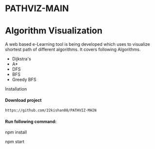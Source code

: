 # PATHVIZ-MAIN
<html>
<head>
</head>
<body>
    <h1>Algorithm Visualization</h1>
    <div>
    A web based e-Learning tool is being developed which uses to visualize shortest path of different algorithms. It covers following Algorithms.
        <ul>
            <li>Dijkstra's</li>
            <li>A*</li>
            <li>DFS</li>
            <li>BFS</li>
            <li>Greedy BFS</li>
        </ul>
    </div>
</body>
</html




### Installation 

#### Download project

```bash
https://github.com/22kishan08/PATHVIZ-MAIN
```


#### Run following command: 

npm install

npm start

